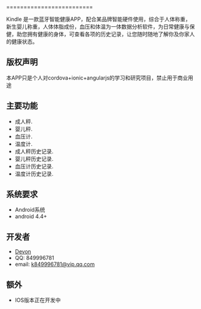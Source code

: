 

=========================

Kindle 是一款蓝牙智能健康APP，配合某品牌智能硬件使用，综合于人体称重，新生婴儿称重，人体体脂成份，血压和体温为一体数据分析软件，为日常健康与保健，助您拥有健康的身体，可查看各项的历史记录，让您随时随地了解你及你家人的健康状态。

版权声明
------------
本APP只是个人对cordova+ionic+angularjs的学习和研究项目，禁止用于商业用途

主要功能
------------
* 成人秤.
* 婴儿秤.
* 血压计.
* 温度计.
* 成人秤历史记录.
* 婴儿秤历史记录.
* 血压计历史记录.
* 温度计历史记录.


系统要求
------------

* Android系统
* android 4.4+

开发者
----------
- [Devon](https://github.com/kongdewen1994)
- QQ: 849996781
- email: k849996781@vip.qq.com


额外
----------
- IOS版本正在开发中

